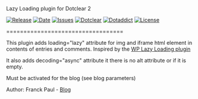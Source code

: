 Lazy Loading plugin for Dotclear 2

[![Release](https://img.shields.io/github/v/release/franck-paul/lazyLoading)](https://github.com/franck-paul/lazyLoading/releases)
[![Date](https://img.shields.io/github/release-date/franck-paul/lazyLoading)](https://github.com/franck-paul/lazyLoading/releases)
[![Issues](https://img.shields.io/github/issues/franck-paul/lazyLoading)](https://github.com/franck-paul/lazyLoading/issues)
[![Dotclear](https://img.shields.io/badge/dotclear-v2.24-blue.svg)](https://fr.dotclear.org/download)
[![Dotaddict](https://img.shields.io/badge/dotaddict-official-green.svg)](https://plugins.dotaddict.org/dc2/details/lazyLoading)
[![License](https://img.shields.io/github/license/franck-paul/lazyLoading)](https://github.com/franck-paul/lazyLoading/blob/master/LICENSE)

==================================

This plugin adds loading="lazy" attribute for img and iframe html element in contents of entries and comments.
Inspired by the [WP Lazy Loading plugin](https://github.com/WordPress/wp-lazy-loading)

It also adds decoding="async" attribute it there is no alt attribute or if it is empty.

Must be activated for the blog (see blog parameters)

Author: Franck Paul - [Blog](https://open-time.net/)
